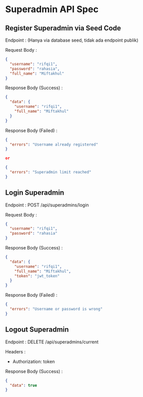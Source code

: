 # Superadmin API Spec

## Register Superadmin via Seed Code

Endpoint : (Hanya via database seed, tidak ada endpoint publik)

Request Body :

```json
{
  "username": "rifqi1",
  "password": "rahasia",
  "full_name": "Miftakhul"
}
```

Response Body (Success) :

```json
{
  "data": {
    "username": "rifqi1",
    "full_name": "Miftakhul"
  }
}
```

Response Body (Failed) :

```json
{
  "errors": "Username already registered"
}

or

{
  "errors": "Superadmin limit reached"
}
```

## Login Superadmin

Endpoint : POST /api/superadmins/login

Request Body :

```json
{
  "username": "rifqi1",
  "password": "rahasia"
}
```

Response Body (Success) :

```json
{
  "data": {
    "username": "rifqi1",
    "full_name": "Miftakhul",
    "token": "jwt_token"
  }
}
```

Response Body (Failed) :

```json
{
  "errors": "Username or password is wrong"
}
```

## Logout Superadmin

Endpoint : DELETE /api/superadmins/current

Headers :

- Authorization: token

Response Body (Success) :

```json
{
  "data": true
}
```
